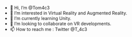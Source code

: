 - 👋 Hi, I’m @Tom4c3
- 👀 I’m interested in Virtual Reality and Augmented Reality.
- 🌱 I’m currently learning Unity.
- 💞️ I’m looking to collaborate on VR developments.
- 📫 How to reach me : Twitter @T_4c3

<!---
Tom4c3/Tom4c3 is a ✨ special ✨ repository because its `README.md` (this file) appears on your GitHub profile.
You can click the Preview link to take a look at your changes.
--->
